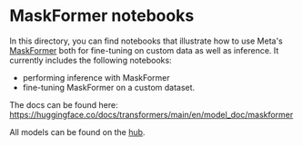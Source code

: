 # MaskFormer notebooks
In this directory, you can find notebooks that illustrate how to use Meta's [MaskFormer](https://arxiv.org/abs/2107.06278) both for fine-tuning on custom data as well as inference. It currently includes the following notebooks:

- performing inference with MaskFormer
- fine-tuning MaskFormer on a custom dataset.

The docs can be found here: https://huggingface.co/docs/transformers/main/en/model_doc/maskformer

All models can be found on the [hub](https://huggingface.co/models?search=maskformer).
